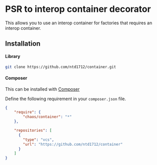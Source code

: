 # PSR to interop container decorator

This allows you to use an interop container for factories that requires an interop container.

## Installation

#### Library

```bash
git clone https://github.com/ntd1712/container.git
```

#### Composer

This can be installed with [Composer](https://getcomposer.org/doc/00-intro.md)

Define the following requirement in your `composer.json` file.

```json
{
    "require": {
        "chaos/container": "*"
    },

    "repositories": [
      {
        "type": "vcs",
        "url": "https://github.com/ntd1712/container"
      }
    ]
}
```
